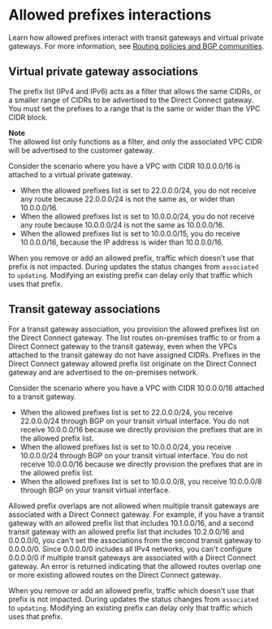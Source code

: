# Allowed prefixes interactions<a name="allowed-to-prefixes"></a>

Learn how allowed prefixes interact with transit gateways and virtual private gateways\. For more information, see [Routing policies and BGP communities](routing-and-bgp.md)\.

## Virtual private gateway associations<a name="allowed-to-prefixes-virtual-private-gateway"></a>

The prefix list \(IPv4 and IPv6\) acts as a filter that allows the same CIDRs, or a smaller range of CIDRs to be advertised to the Direct Connect gateway\. You must set the prefixes to a range that is the same or wider than the VPC CIDR block\.

**Note**  
The allowed list only functions as a filter, and only the associated VPC CIDR will be advertised to the customer gateway\. 

Consider the scenario where you have a VPC with CIDR 10\.0\.0\.0/16 is attached to a virtual private gateway\.
+ When the allowed prefixes list is set to 22\.0\.0\.0/24, you do not receive any route because 22\.0\.0\.0/24 is not the same as, or wider than 10\.0\.0\.0/16\.
+ When the allowed prefixes list is set to 10\.0\.0\.0/24, you do not receive any route because 10\.0\.0\.0/24 is not the same as 10\.0\.0\.0/16\.
+ When the allowed prefixes list is set to 10\.0\.0\.0/15, you do receive 10\.0\.0\.0/16, because the IP address is wider than 10\.0\.0\.0/16\.

When you remove or add an allowed prefix, traffic which doesn't use that prefix is not impacted\. During updates the status changes from `associated` to `updating`\. Modifying an existing prefix can delay only that traffic which uses that prefix\. 

## Transit gateway associations<a name="allowed-to-prefixes-transit-gateway"></a>

For a transit gateway association, you provision the allowed prefixes list on the Direct Connect gateway\. The list routes on\-premises traffic to or from a Direct Connect gateway to the transit gateway, even when the VPCs attached to the transit gateway do not have assigned CIDRs\. Prefixes in the Direct Connect gateway allowed prefix list originate on the Direct Connect gateway and are advertised to the on\-premises network\. 

Consider the scenario where you have a VPC with CIDR 10\.0\.0\.0/16 attached to a transit gateway\.
+ When the allowed prefixes list is set to 22\.0\.0\.0/24, you receive 22\.0\.0\.0/24 through BGP on your transit virtual interface\. You do not receive 10\.0\.0\.0/16 because we directly provision the prefixes that are in the allowed prefix list\.
+ When the allowed prefixes list is set to 10\.0\.0\.0/24, you receive 10\.0\.0\.0/24 through BGP on your transit virtual interface\. You do not receive 10\.0\.0\.0/16 because we directly provision the prefixes that are in the allowed prefix list\.
+ When the allowed prefixes list is set to 10\.0\.0\.0/8, you receive 10\.0\.0\.0/8 through BGP on your transit virtual interface\. 

Allowed prefix overlaps are not allowed when multiple transit gateways are associated with a Direct Connect gateway\. For example, if you have a transit gateway with an allowed prefix list that includes 10\.1\.0\.0/16, and a second transit gateway with an allowed prefix list that includes 10\.2\.0\.0/16 and 0\.0\.0\.0/0, you can't set the associations from the second transit gateway to 0\.0\.0\.0/0\. Since 0\.0\.0\.0/0 includes all IPv4 networks, you can't configure 0\.0\.0\.0/0 if multiple transit gateways are associated with a Direct Connect gateway\. An error is returned indicating that the allowed routes overlap one or more existing allowed routes on the Direct Connect gateway\.

When you remove or add an allowed prefix, traffic which doesn't use that prefix is not impacted\. During updates the status changes from `associated` to `updating`\. Modifying an existing prefix can delay only that traffic which uses that prefix\. 